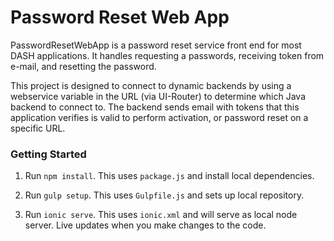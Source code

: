 Password Reset Web App
===========

PasswordResetWebApp is a password reset service front end for most DASH applications. It handles requesting a passwords, receiving token from e-mail, and resetting the password.

This project is designed to connect to dynamic backends by using a webservice variable in the URL (via UI-Router) to determine which Java backend to connect to. The backend sends email with tokens that this application verifies is valid to perform activation, or password reset on a specific URL.

### Getting Started
1. Run `npm install`. This uses `package.js` and install local dependencies.

1. Run `gulp setup`. This uses `Gulpfile.js` and sets up local repository.

2. Run `ionic serve`. This uses `ionic.xml` and will serve as local node server. Live updates when you make changes to the code.
